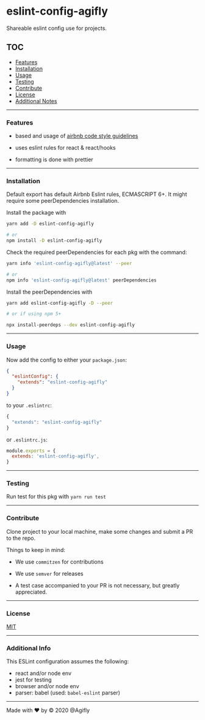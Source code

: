 # eslint-config-agifly

Shareable eslint config use for projects.


## TOC

- [Features](#Features)
- [Installation](#Installation)
- [Usage](#Usage)
- [Testing](#Testing)
- [Contribute](#Contribute)
- [License](#License)
- [Additional Notes](#AdditionalNotes)

---

### Features

- based and usage of [airbnb code style guidelines](https://github.com/airbnb/javascript)

- uses eslint rules for react & react/hooks

- formatting is done with prettier

---

### Installation

Default export has default Airbnb Eslint rules, ECMASCRIPT 6+. It might require some peerDependencies installation.

Install the package with 

```bash
yarn add -D eslint-config-agifly 

# or 
npm install -D eslint-config-agifly
```

Check the required peerDependencies for each pkg with the command:

```bash
yarn info 'eslint-config-agifly@latest' --peer

# or
npm info 'eslint-config-agifly@latest' peerDependencies
```

Install the peerDependencies with

```bash
yarn add eslint-config-agifly -D --peer

# or if using npm 5+

npx install-peerdeps --dev eslint-config-agifly
```

---

### Usage

Now add the config to either your `package.json`:

```json
{
  "eslintConfig": {
    "extends": "eslint-config-agifly"
  }
}
```

to your `.eslintrc`:

```js
{
  "extends": "eslint-config-agifly"
}
```

or `.eslintrc.js`:

```js
module.exports = {
  extends: 'eslint-config-agifly',
}
```

---

### Testing

Run test for this pkg with `yarn run test`

---

### Contribute

Clone project to your local machine, make some changes and submit a PR to the repo.

Things to keep in mind:

- We use `commitzen` for contributions

- We use `semver` for releases

- A test case accompanied to your PR is not necessary, but greatly appreciated.

---

### License

[MIT](License)

---

### Additional Info

This ESLint configuration assumes the following:

- react and/or node env
- jest for testing
- browser and/or node env
- parser: babel (used: `babel-eslint` parser)

---

Made with ❤️ by &copy; 2020 @Agifly
